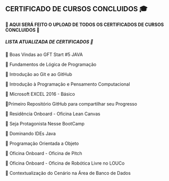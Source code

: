 ﻿## CERTIFICADO DE CURSOS CONCLUIDOS :mortar_board:

#### 📎 AQUI SERÁ FEITO O UPLOAD DE TODOS OS CERTIFICADOS DE CURSOS CONCLUIDOS 📎



##### LISTA ATUALIZADA DE CERTIFICADOS :file_folder:

 :diamond_shape_with_a_dot_inside: Boas Vindas ao GFT Start #5 JAVA

 :diamond_shape_with_a_dot_inside: Fundamentos de Lógica de Programação

 :diamond_shape_with_a_dot_inside: Introdução ao Git e ao GitHub

 :diamond_shape_with_a_dot_inside: Introdução à Programação e Pensamento Computacional 

 :diamond_shape_with_a_dot_inside: Microsoft EXCEL 2016 - Básico

 :diamond_shape_with_a_dot_inside:Primeiro Repositório GitHub para compartilhar seu Progresso 

 :diamond_shape_with_a_dot_inside: Residência Onboard - Oficina Lean Canvas 

 :diamond_shape_with_a_dot_inside: Seja Protagonista Nesse BootCamp

 :diamond_shape_with_a_dot_inside: Dominando IDEs Java

:diamond_shape_with_a_dot_inside:  Programação Orientada a Objeto 

:diamond_shape_with_a_dot_inside: Oficina Onboard - Oficina de Pitch

:diamond_shape_with_a_dot_inside: Oficina Onboard - Oficina de Robótica Livre no LOUCo 

:diamond_shape_with_a_dot_inside: Contextualização do Cenário na Área de Banco de Dados 



